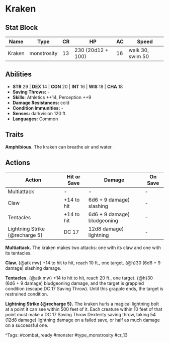 # Kraken

## Stat Block

| Name | Type | CR | HP | AC | Speed |
|------|------|----|----|----|-------|
| Kraken | monstrosity | 13 | 230 (20d12 + 100) | 16 | walk 30, swim 50 |

## Abilities

- **STR** 29 | **DEX** 14 | **CON** 20 | **INT** 16 | **WIS** 18 | **CHA** 18
- **Saving Throws:** -  
- **Skills:** Athletics ++14, Perception ++9  
- **Damage Resistances:** cold  
- **Condition Immunities:** -  
- **Senses:** darkvision 120 ft.  
- **Languages:** Common

## Traits

**Amphibious.** The kraken can breathe air and water.


## Actions

| Action | Hit or Save | Damage | On Save |
|--------|--------------|--------|----------|
| Multiattack | - | - | - |
| Claw | +14 to hit | 6d6 + 9 damage) slashing | - |
| Tentacles | +14 to hit | 6d6 + 9 damage) bludgeoning | - |
| Lightning Strike {@recharge 5} | DC 17 | 12d8 damage) lightning | - |

**Multiattack.** The kraken makes two attacks: one with its claw and one with its tentacles.

**Claw.** {@atk mw} +14 to hit to hit, reach 10 ft., one target. {@h}30 (6d6 + 9 damage) slashing damage.

**Tentacles.** {@atk mw} +14 to hit to hit, reach 20 ft., one target. {@h}30 (6d6 + 9 damage) bludgeoning damage, and the target is grappled condition (escape DC 17 Saving Throw). Until this grapple ends, the target is restrained condition.

**Lightning Strike {@recharge 5}.** The kraken hurls a magical lightning bolt at a point it can see within 500 feet of it. Each creature within 10 feet of that point must make a DC 17 Saving Throw Dexterity saving throw, taking 54 (12d8 damage) lightning damage on a failed save, or half as much damage on a successful one.


^Tags: #combat_ready #monster #type_monstrosity #cr_13